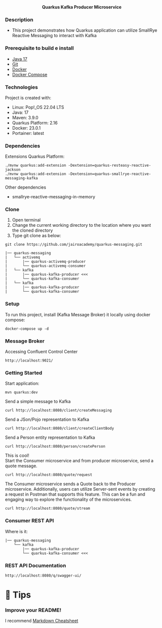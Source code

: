 <p align="center">
    <b>Quarkus Kafka Producer Microservice</b><br>
</p>

### Description
- This project demonstrates how Quarkus application can utilize SmallRye Reactive Messaging to interact with Kafka

### Prerequisite to build e install 
- [Java 17](https://adoptopenjdk.net/index.html)
- [Git](https://git-scm.com/book/en/v2/Getting-Started-Installing-Git)
- [Docker](https://docs.docker.com/engine/install/)  
- [Docker Compose](https://docs.docker.com/compose/install/)  

### Technologies
Project is created with:
* Linux: Pop!_OS 22.04 LTS
* Java: 17
* Maven: 3.9.0
* Quarkus Platform: 2.16
* Docker: 23.0.1
* Portainer: latest

### Dependencies
Extensions Quarkus Platform:
```shell script
./mvnw quarkus:add-extension -Dextension=quarkus-resteasy-reactive-jackson
./mvnw quarkus:add-extension -Dextension=quarkus-smallrye-reactive-messaging-kafka
```

Other dependencies
* smallrye-reactive-messaging-in-memory
 
### Clone 
1. Open terminal
2. Change the current working directory to the location where you want the cloned directory
3. Type git clone as below:
```shell script
git clone https://github.com/jairoacademy/quarkus-messaging.git
```
```
|── quarkus-messaging
|   └── activemq
|       |── quarkus-activemq-producer 
|       └── quarkus-activemq-consumer
|   └── kafka
|       |── quarkus-kafka-producer <<<
|       └── quarkus-kafka-consumer
|   └── kafka
|       |── quarkus-kafka-producer
|       └── quarkus-kafka-consumer
```
### Setup
To run this project, install (Kafka Message Broker) it locally using docker compose:
```shell script
docker-compose up -d
```

### Message Broker
Accessing Confluent Control Center
```
http://localhost:9021/
```

### Getting Started
Start application:
```shell script
mvn quarkus:dev
```

Send a simple message to Kafka 
```shell script
curl http://localhost:8080/client/createMessaging
```
Send a JSon/Pojo representation to Kafka
```shell script
curl http://localhost:8080/client/createClientBody
```
Send a Person entity representation to Kafka
```shell script
curl http://localhost:8080/person/createPerson
```

This is cool!
<br> 
Start the Consumer microservice and from producer microservice, send a quote message.
```shell script
curl http://localhost:8080/quote/request
```

The Consumer microservice sends a Quote back to the Producer microservice. Additionally, users can utilize Server-sent events by creating a request in Postman that supports this feature. This can be a fun and engaging way to explore the functionality of the microservices.
```shell script
curl http://localhost:8080/quote/stream
```
 
### Consumer REST API
Where is it:
```
|── quarkus-messaging
    └── kafka
        |── quarkus-kafka-producer 
        └── quarkus-kafka-consumer <<<
```

### REST API Documentation
```
http://localhost:8080/q/swagger-ui/
```

# 🚀 Tips 
### Improve your README!
I recommend [Markdown Cheatsheet](https://github.com/adam-p/markdown-here/wiki/Markdown-Cheatsheet)
